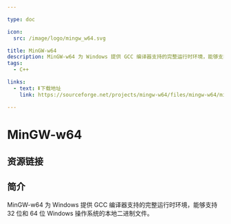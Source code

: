 ```yaml
---

type: doc

icon:
  src: /image/logo/mingw_w64.svg

title: MinGW-w64
description: MinGW-w64 为 Windows 提供 GCC 编译器支持的完整运行时环境，能够支持 32 位和 64 位 Windows 操作系统的本地二进制文件。
tags:
  - C++

links:
  - text: ⏬下载地址
    link: https://sourceforge.net/projects/mingw-w64/files/mingw-w64/mingw-w64-release/

---
```


<ShowLogo />

# MinGW-w64

<ShowTags />

<ShowBreadcrumb />

## 资源链接

<ShowLinks />

## 简介

MinGW-w64 为 Windows 提供 GCC 编译器支持的完整运行时环境，能够支持 32 位和 64 位 Windows 操作系统的本地二进制文件。
